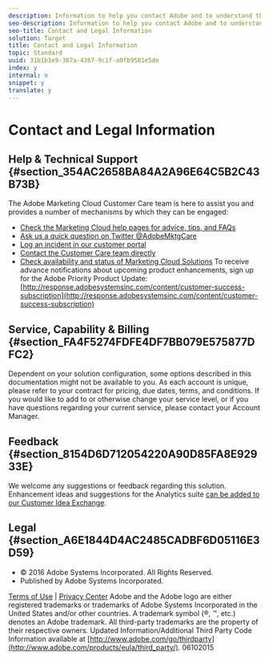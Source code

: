 ```yaml
---
description: Information to help you contact Adobe and to understand the legal issues concerning your use of this product and documentation.
seo-description: Information to help you contact Adobe and to understand the legal issues concerning your use of this product and documentation.
seo-title: Contact and Legal Information
solution: Target
title: Contact and Legal Information
topic: Standard
uuid: 31b1b1e9-307a-4367-9c1f-a0fb9581e5de
index: y
internal: n
snippet: y
translate: y
---
```


# Contact and Legal Information


## Help & Technical Support {#section_354AC2658BA84A2A96E64C5B2C43B73B}

The Adobe Marketing Cloud Customer Care team is here to assist you and provides a number of mechanisms by which they can be engaged:

* [Check the Marketing Cloud help pages for advice, tips, and FAQs](http://helpx.adobe.com/marketing-cloud.html)
* [Ask us a quick question on Twitter @AdobeMktgCare](https://twitter.com/AdobeMktgCare)
* [Log an incident in our customer portal](https://customers.omniture.com/login.php)
* [Contact the Customer Care team directly](http://helpx.adobe.com/marketing-cloud/contact-support.html)
* [Check availability and status of Marketing Cloud Solutions](http://status.adobe.com/)
To receive advance notifications about upcoming product enhancements, sign up for the Adobe Priority Product Update:
[http://response.adobesystemsinc.com/content/customer-success-subscription](http://response.adobesystemsinc.com/content/customer-success-subscription) 

## Service, Capability & Billing {#section_FA4F5274FDFE4DF7BB079E575877DFC2}

Dependent on your solution configuration, some options described in this documentation might not be available to you. As each account is unique, please refer to your contract for pricing, due dates, terms, and conditions. If you would like to add to or otherwise change your service level, or if you have questions regarding your current service, please contact your Account Manager.

## Feedback {#section_8154D6D712054220A90D85FA8E92933E}

We welcome any suggestions or feedback regarding this solution. Enhancement ideas and suggestions for the Analytics suite [can be added to our Customer Idea Exchange](https://my.omniture.com/login/?r=%2Fp%2Fsuite%2Fcurrent%2Findex.html%3Fa%3DIdeasExchange.Redirect%26redirectreason%3Dnotregistered%26referer%3Dhttp%253A%252F%252Fideas.omniture.com%252Ft5%252FAdobe-Idea-Exchange-for-Omniture%252Fidb-p%252FIdeaExchange3). 

## Legal {#section_A6E1844D4AC2485CADBF6D05116E3D59}


<ul class="simplelist"> 
 <li>© 2016 Adobe Systems Incorporated. All Rights Reserved.</li> 
 <li>Published by Adobe Systems Incorporated.</li> 
</ul>

[Terms of Use](http://www.adobe.com/go/marketingcloud_terms_of_use) | [Privacy Center](http://www.adobe.com/privacy.html) 
Adobe and the Adobe logo are either registered trademarks or trademarks of Adobe Systems Incorporated in the United States and/or other countries. A trademark symbol (®, ™, etc.) denotes an Adobe trademark.
All third-party trademarks are the property of their respective owners. Updated Information/Additional Third Party Code Information available at [http://www.adobe.com/go/thirdparty](http://www.adobe.com/products/eula/third_party/). 
06102015
